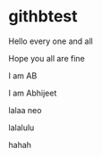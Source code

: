 # githbtest

Hello every one and all

Hope you all are fine

I am AB

I am Abhijeet

lalaa neo

lalalulu

hahah
